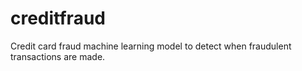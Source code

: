 # creditfraud
Credit card fraud machine learning model to detect when fraudulent transactions are made.
